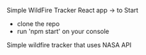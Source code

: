 Simple WildFire Tracker React app
-> to Start 
- clone the repo 
- run 'npm start' on your console


Simple wildfire tracker that uses NASA API





